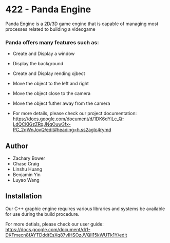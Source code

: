 # 422 - Panda Engine

Panda Engine is a 2D/3D game engine that is capable of managing most processes related to building a videogame

### Panda offers many features such as:

- Create and Display a window
- Display the background
- Create and Display rending ojbect
- Move the object to the left and right  
- Move the object close to the camera 
- Move the object futher away from the camera 

- For more details, please check our project documentation: https://docs.google.com/document/d/1DK6dYiLc_Q-LdQCKlGzZRqJNqOuw3fx-PC_2qWnJovQ/edit#heading=h.ss2aglc4rymd

## Author 

- Zachary Bower
- Chase Craig
- Linshu Huang
- Benjamin Yin
- Luyao Wang


## Installation 

Our C++ graphic engine requires various libraries and systems be available for use during the build procedure.

For more detials, please check our user guide: 
https://docs.google.com/document/d/1-DKFmecn8fAYTDddtEsXq87vIHSOzJVQIl15kWUTk1Y/edit
